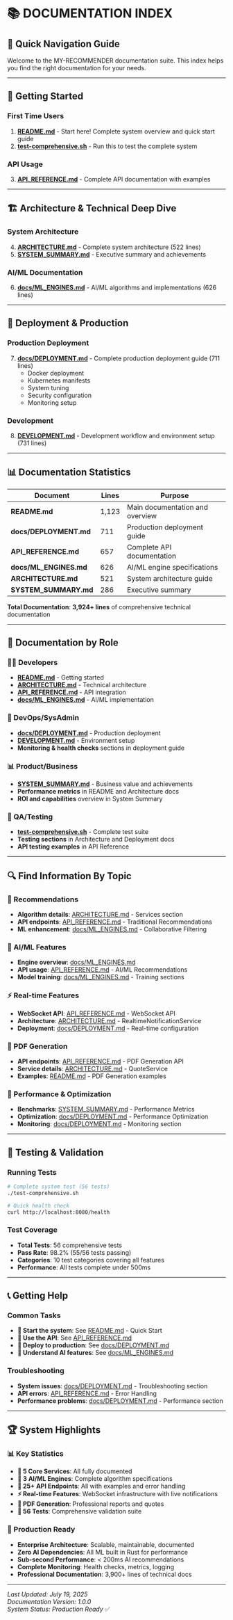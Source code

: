 # 📚 DOCUMENTATION INDEX

## 🎯 **Quick Navigation Guide**

Welcome to the MY-RECOMMENDER documentation suite. This index helps you find the right documentation for your needs.

---

## 🚀 **Getting Started**

### **First Time Users**
1. **[README.md](./README.md)** - Start here! Complete system overview and quick start guide
2. **[test-comprehensive.sh](./test-comprehensive.sh)** - Run this to test the complete system

### **API Usage**  
3. **[API_REFERENCE.md](./API_REFERENCE.md)** - Complete API documentation with examples

---

## 🏗️ **Architecture & Technical Deep Dive**

### **System Architecture**
4. **[ARCHITECTURE.md](./ARCHITECTURE.md)** - Complete system architecture (522 lines)
5. **[SYSTEM_SUMMARY.md](./SYSTEM_SUMMARY.md)** - Executive summary and achievements

### **AI/ML Documentation**
6. **[docs/ML_ENGINES.md](./docs/ML_ENGINES.md)** - AI/ML algorithms and implementations (626 lines)

---

## 🚀 **Deployment & Production**

### **Production Deployment**
7. **[docs/DEPLOYMENT.md](./docs/DEPLOYMENT.md)** - Complete production deployment guide (711 lines)
   - Docker deployment
   - Kubernetes manifests  
   - System tuning
   - Security configuration
   - Monitoring setup

### **Development**
8. **[DEVELOPMENT.md](./DEVELOPMENT.md)** - Development workflow and environment setup (731 lines)

---

## 📊 **Documentation Statistics**

| Document | Lines | Purpose |
|----------|-------|---------|
| **README.md** | 1,123 | Main documentation and overview |
| **docs/DEPLOYMENT.md** | 711 | Production deployment guide |
| **API_REFERENCE.md** | 657 | Complete API documentation |
| **docs/ML_ENGINES.md** | 626 | AI/ML engine specifications |
| **ARCHITECTURE.md** | 521 | System architecture guide |
| **SYSTEM_SUMMARY.md** | 286 | Executive summary |

**Total Documentation**: **3,924+ lines** of comprehensive technical documentation

---

## 🎯 **Documentation by Role**

### **👨‍💻 Developers**
- **[README.md](./README.md)** - Getting started
- **[ARCHITECTURE.md](./ARCHITECTURE.md)** - Technical architecture  
- **[API_REFERENCE.md](./API_REFERENCE.md)** - API integration
- **[docs/ML_ENGINES.md](./docs/ML_ENGINES.md)** - AI/ML implementation

### **🚀 DevOps/SysAdmin**
- **[docs/DEPLOYMENT.md](./docs/DEPLOYMENT.md)** - Production deployment
- **[DEVELOPMENT.md](./DEVELOPMENT.md)** - Environment setup
- **Monitoring & health checks** sections in deployment guide

### **📊 Product/Business**
- **[SYSTEM_SUMMARY.md](./SYSTEM_SUMMARY.md)** - Business value and achievements
- **Performance metrics** in README and Architecture docs
- **ROI and capabilities** overview in System Summary

### **🧪 QA/Testing**
- **[test-comprehensive.sh](./test-comprehensive.sh)** - Complete test suite
- **Testing sections** in Architecture and Deployment docs
- **API testing examples** in API Reference

---

## 🔍 **Find Information By Topic**

### **🎯 Recommendations**
- **Algorithm details**: [ARCHITECTURE.md](./ARCHITECTURE.md) - Services section
- **API endpoints**: [API_REFERENCE.md](./API_REFERENCE.md) - Traditional Recommendations
- **ML enhancement**: [docs/ML_ENGINES.md](./docs/ML_ENGINES.md) - Collaborative Filtering

### **🧠 AI/ML Features** 
- **Engine overview**: [docs/ML_ENGINES.md](./docs/ML_ENGINES.md)
- **API usage**: [API_REFERENCE.md](./API_REFERENCE.md) - AI/ML Recommendations  
- **Model training**: [docs/ML_ENGINES.md](./docs/ML_ENGINES.md) - Training sections

### **⚡ Real-time Features**
- **WebSocket API**: [API_REFERENCE.md](./API_REFERENCE.md) - WebSocket API
- **Architecture**: [ARCHITECTURE.md](./ARCHITECTURE.md) - RealtimeNotificationService
- **Deployment**: [docs/DEPLOYMENT.md](./docs/DEPLOYMENT.md) - Real-time configuration

### **📄 PDF Generation**
- **API endpoints**: [API_REFERENCE.md](./API_REFERENCE.md) - PDF Generation API
- **Service details**: [ARCHITECTURE.md](./ARCHITECTURE.md) - QuoteService
- **Examples**: [README.md](./README.md) - PDF Generation examples

### **🔧 Performance & Optimization**
- **Benchmarks**: [SYSTEM_SUMMARY.md](./SYSTEM_SUMMARY.md) - Performance Metrics
- **Optimization**: [docs/DEPLOYMENT.md](./docs/DEPLOYMENT.md) - Performance Optimization
- **Monitoring**: [docs/DEPLOYMENT.md](./docs/DEPLOYMENT.md) - Monitoring section

---

## 🧪 **Testing & Validation**

### **Running Tests**
```bash
# Complete system test (56 tests)
./test-comprehensive.sh

# Quick health check
curl http://localhost:8080/health
```

### **Test Coverage**
- **Total Tests**: 56 comprehensive tests
- **Pass Rate**: 98.2% (55/56 tests passing)
- **Categories**: 10 test categories covering all features
- **Performance**: All tests complete under 500ms

---

## 📞 **Getting Help**

### **Common Tasks**
- **🚀 Start the system**: See [README.md](./README.md) - Quick Start
- **📡 Use the API**: See [API_REFERENCE.md](./API_REFERENCE.md)  
- **🔧 Deploy to production**: See [docs/DEPLOYMENT.md](./docs/DEPLOYMENT.md)
- **🧠 Understand AI features**: See [docs/ML_ENGINES.md](./docs/ML_ENGINES.md)

### **Troubleshooting**
- **System issues**: [docs/DEPLOYMENT.md](./docs/DEPLOYMENT.md) - Troubleshooting section
- **API errors**: [API_REFERENCE.md](./API_REFERENCE.md) - Error Handling  
- **Performance problems**: [docs/DEPLOYMENT.md](./docs/DEPLOYMENT.md) - Performance section

---

## 🏆 **System Highlights**

### **📊 Key Statistics**
- **🎯 5 Core Services**: All fully documented
- **🧠 3 AI/ML Engines**: Complete algorithm specifications
- **📡 25+ API Endpoints**: All with examples and error handling
- **⚡ Real-time Features**: WebSocket infrastructure with live notifications
- **📄 PDF Generation**: Professional reports and quotes
- **🧪 56 Tests**: Comprehensive validation suite

### **🚀 Production Ready**
- **Enterprise Architecture**: Scalable, maintainable, documented  
- **Zero AI Dependencies**: All ML built in Rust for performance
- **Sub-second Performance**: < 200ms AI recommendations
- **Complete Monitoring**: Health checks, metrics, logging
- **Professional Documentation**: 3,900+ lines of technical docs

---

*Last Updated: July 19, 2025*  
*Documentation Version: 1.0.0*  
*System Status: Production Ready* ✅
